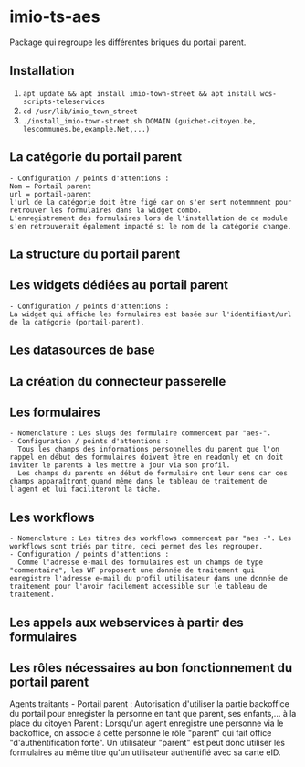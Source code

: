 # imio-ts-aes

Package qui regroupe les différentes briques du portail parent.

Installation
------------
   1. `apt update && apt install imio-town-street && apt install wcs-scripts-teleservices`
   2. `cd /usr/lib/imio_town_street`
   3. `./install_imio-town-street.sh DOMAIN (guichet-citoyen.be, lescommunes.be,example.Net,...)`

La catégorie du portail parent
------------------------------
    - Configuration / points d'attentions : 
    Nom = Portail parent
    url = portail-parent
    l'url de la catégorie doit être figé car on s'en sert notemmment pour retrouver les formulaires dans la widget combo.
    L'enregistrement des formulaires lors de l'installation de ce module s'en retrouverait également impacté si le nom de la catégorie change.


La structure du portail parent
------------------------------

Les widgets dédiées au portail parent
-------------------------------------
    - Configuration / points d'attentions : 
    La widget qui affiche les formulaires est basée sur l'identifiant/url de la catégorie (portail-parent). 


Les datasources de base
-----------------------

La création du connecteur passerelle
------------------------------------

Les formulaires
---------------
    - Nomenclature : Les slugs des formulaire commencent par "aes-". 
    - Configuration / points d'attentions :
      Tous les champs des informations personnelles du parent que l'on rappel en début des formulaires doivent être en readonly et on doit inviter le parents à les mettre à jour via son profil. 
      Les champs du parents en début de formulaire ont leur sens car ces champs apparaîtront quand même dans le tableau de traitement de l'agent et lui faciliteront la tâche. 

Les workflows
-------------
    - Nomenclature : Les titres des workflows commencent par "aes -". Les workflows sont triés par titre, ceci permet des les regrouper.
    - Configuration / points d'attentions : 
      Comme l'adresse e-mail des formulaires est un champs de type "commentaire", les WF proposent une donnée de traitement qui enregistre l'adresse e-mail du profil utilisateur dans une donnée de traitement pour l'avoir facilement accessible sur le tableau de traitement.

Les appels aux webservices à partir des formulaires
---------------------------------------------------


Les rôles nécessaires au bon fonctionnement du portail parent
-------------------------------------------------------------
Agents traitants - Portail parent : Autorisation d'utiliser la partie backoffice du portail pour enregister la personne en tant que parent, ses enfants,... à la place du citoyen
Parent : Lorsqu'un agent enregistre une personne via le backoffice, on associe à cette personne le rôle "parent" qui fait office "d'authentification forte". Un utilisateur "parent" est peut donc utiliser les formulaires au même titre qu'un utilisateur authentifié avec sa carte eID.
